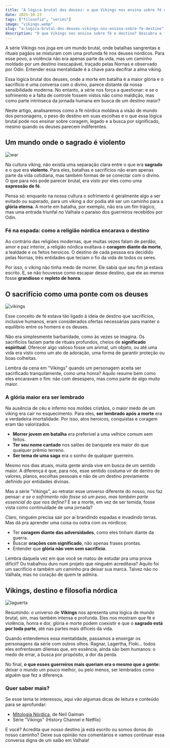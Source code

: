 ```yaml
---
title: "A lógica brutal dos deuses: o que Vikings nos ensina sobre fé e destino"
date: 2025-10-23
tags: ["filosofia", "series"]
image: "vikings.webp"
slug: "a-logica-brutal-dos-deuses-vikings-nos-ensina-sobre-fe-destino"
description: "O que Vikings nos ensina sobre fé e destino? Descubra a filosofia por trás da lógica brutal dos deuses nórdicos!"
---
```


A série Vikings nos joga em um mundo brutal, onde batalhas sangrentas e rituais pagãos se misturam com uma profunda fé nos deuses nórdicos. Para esse povo, a violência não era apenas parte da vida, mas um caminho moldado por um destino inescapável, traçado pelas Nornas e observado por Odin. Entender essa mentalidade é a chave para decifrar a alma viking.

Essa lógica brutal dos deuses, onde a morte em batalha é a maior glória e o sacrifício é uma conversa com o divino, parece distante da nossa sensibilidade moderna. No entanto, a série nos força a questionar: e se o sofrimento e a falta de controle fossem vistos não como maldição, mas como parte intrínseca da jornada humana em busca de um destino maior?

Neste artigo, analisaremos como a fé nórdica moldava a visão de mundo dos personagens, o peso do destino em suas escolhas e o que essa lógica brutal pode nos ensinar sobre coragem, legado e a busca por significado, mesmo quando os deuses parecem indiferentes.

## Um mundo onde o sagrado é violento

![war](warvikings.webp)

Na cultura viking, não existia uma separação clara entre o que era **sagrado** e o que era **violento**. Para eles, batalhas e sacrifícios não eram apenas parte da vida cotidiana, mas também formas de se conectar com o divino. O que para nós pode parecer brutal, era visto por eles como uma **expressão de fé**.

Pensa só: enquanto na nossa cultura o sofrimento é geralmente algo a ser evitado ou superado, para um viking a dor podia até ser um caminho para a **glória eterna**. A morte em batalha, por exemplo, não era um fim trágico, mas uma entrada triunfal no Valhala o paraíso dos guerreiros recebidos por Odin.

### Fé na espada: como a religião nórdica encarava o destino

Ao contrário das religiões modernas, que muitas vezes falam de perdão, amor e paz interior, a religião nórdica exaltava o **coragem diante da morte**, a lealdade e os feitos heroicos. O destino de cada pessoa era decidido pelas Nornas, três entidades que teciam o fio da vida de todos os seres.

Por isso, o viking não tinha medo de morrer. Ele sabia que seu fim já estava escrito. E, se não houvesse como escapar desse destino, que ele ao menos fosse **grandioso** e **repleto de honra**.

## O sacrifício como uma ponte com os deuses

![vikings](seriesvikings.webp)

Esse conceito de fé estava tão ligado à ideia de destino que sacrifícios, inclusive humanos, eram considerados ofertas necessárias para manter o equilíbrio entre os homens e os deuses.

Não era simplesmente barbaridade, como às vezes se imagina. Os sacrifícios faziam parte de rituais profundos, cheios de **significado espiritual**. Oferecer algo valioso fosse um animal, um objeto, ou até uma vida era visto como um ato de adoração, uma forma de garantir proteção ou boas colheitas.

Lembra da cena em "Vikings" quando um personagem aceita ser sacrificado tranquilamente, como uma honra? Aquilo resume bem como eles encaravam o fim: não com desespero, mas como parte de algo muito maior.

### A glória maior era ser lembrado

Na ausência de céu e inferno nos moldes cristãos, o maior medo de um viking era cair no esquecimento. Para eles, **ser lembrado após a morte** era a verdadeira imortalidade. Por isso, atos heroicos, conquistas e coragem eram tão valorizados.

*   **Morrer jovem em batalha** era preferível a uma velhice comum sem feitos.
*   **Ter seu nome cantado** nos salões de banquete era maior do que qualquer prêmio terreno.
*   **Ser tema de uma saga** era o sonho de qualquer guerreiro.

Mesmo nos dias atuais, muita gente ainda vive em busca de um sentido maior. A diferença é que, para nós, esse sentido costuma vir de dentro de valores, planos, escolhas pessoais e não de um destino previamente definido por entidades divinas.

Mas a série "Vikings", ao retratar esse universo diferente do nosso, nos faz pensar: _e se o sofrimento não fosse só um peso, mas também parte essencial do que nos define?_ E se a morte, em vez de ser temida, fosse vista como continuidade de uma jornada?

Claro, ninguém precisa sair por aí brandindo espadas e invadindo terras. Mas dá pra aprender uma coisa ou outra com os nórdicos:

*   Ter **coragem diante das adversidades**, como eles tinham diante da guerra.
*   Buscar **orações com significado**, não apenas frases prontas.
*   Entender que **glória não vem sem sacrifício**.

Lembra daquela vez em que você se matou de estudar pra uma prova difícil? Ou trabalhou duro num projeto que ninguém acreditava? Aquilo foi um sacrifício e também um caminho pra deixar sua marca. Talvez não no Valhala, mas no coração de quem te admira.

## Vikings, destino e filosofia nórdica

![laguerta](laguerta.webp)

Resumindo: o universo de **Vikings** nos apresenta uma lógica de mundo brutal, sim, mas também intensa e profunda. Eles nos mostram que fé e violência, honra e dor, glória e morte podem coexistir e que o **sagrado está por toda parte**, até nas partes mais difíceis da vida.

Quando entendemos essa mentalidade, passamos a enxergar os personagens da série com outros olhos. Ragnar, Lagertha, Floki… todos eles enfrentavam dilemas que, em essência, ainda são bem humanos: o medo de errar, a busca por propósito, a dor da perda.

No final, **o que esses guerreiros mais queriam era o mesmo que a gente:** deixar o mundo um pouco melhor, ou pelo menos, ser lembrados como alguém que fez a diferença.

### Quer saber mais?

Se esse tema te interessou, aqui vão algumas dicas de leitura e conteúdo para se aprofundar:

*   [Mitologia Nórdica](https://amzn.to/4qxmfhm), de Neil Gaiman
*   Série "Vikings" (History Channel e Netflix)

E você? Acredita que nosso destino já está escrito ou somos donos do nosso caminho? Deixe sua opinião nos comentários e vamos continuar essa conversa digna de um salão em Valhala!